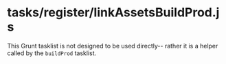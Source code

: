 # tasks/register/linkAssetsBuildProd.js

This Grunt tasklist is not designed to be used directly-- rather it is a helper called by the `buildProd` tasklist.

<docmeta name="displayName" value="linkAssetsBuildProd.js">
